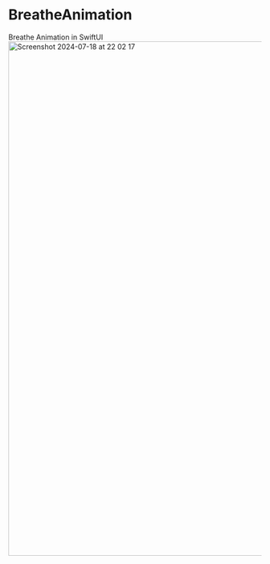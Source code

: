 # BreatheAnimation
Breathe Animation in SwiftUI
<img width="1023" alt="Screenshot 2024-07-18 at 22 02 17" src="https://github.com/user-attachments/assets/d15747a2-08f9-469c-a7a7-ffa81ff443b0">

